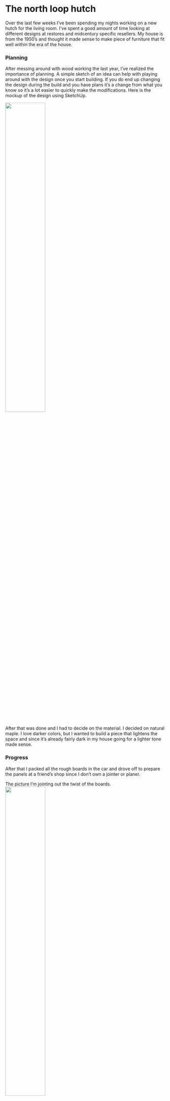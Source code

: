 # The north loop hutch

Over the last few weeks I’ve been spending my nights working on a new hutch for the living room. I’ve spent a good amount of time looking at different designs at restores and midcentury specific resellers. My house is from the 1950’s and thought it made sense to make piece of furniture that fit well within the era of the house. 

### Planning

After messing around with wood working the last year, I’ve realized the importance of planning. A simple sketch of an idea can help with playing around with the design once you start building. If you do end up changing the design during the build and you have plans it’s a change from what you know so it’s a lot easier to quickly make the modifications.
Here is the mockup of the design using SketchUp. 

<img  src="https://github.com/metzger-workshops/The-north-loop-hutch/blob/master/photos/design.jpg?raw=true" width=50%>

After that was done and I had to decide on the material. I decided on natural maple. I love darker colors, but I wanted to build a piece that lightens the space and since it’s already fairly dark in my house going for a lighter tone made sense. 

### Progress
After that I packed all the rough boards in the car and drove off to prepare the panels at a friend’s shop since I don’t own a jointer or planer. 

The picture I’m jointing out the twist of the boards. 
<img  src="https://github.com/metzger-workshops/The-north-loop-hutch/blob/master/photos/using-the-jointer-to-get-the-twist-out.jpg?raw=true" width=50%>

Now I’ve gotten all of the boards glued up and ready to assemble at home. 
<img  src="https://github.com/metzger-workshops/The-north-loop-hutch/blob/master/photos/parts-all-done.jpg?raw=true" width=50%>

To put the box together I used a great simple dowelit tool to put everything together.  
<img src="https://github.com/metzger-workshops/The-north-loop-hutch/blob/master/photos/box-complete-with-frames.jpg?raw=true" width=50%>

### Result

Really happy with how this all turned out. If I made another one I know what I would do differently. Not really in design specs, but on how to put it all together to save time and headache. 
<img src="https://github.com/metzger-workshops/The-north-loop-hutch/blob/master/photos/completed-north-loop-hutch.jpg?raw=true" width=50%>

I had considered making a back-brass rail for the books to be pushed against, so they don’t fall behind the hutch. I may make another post about bending brass and using a tap and die to create threaded metal parts if I do end up making it.

~Benjamin Metzger
